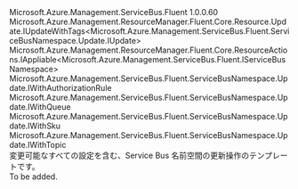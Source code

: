 <Type Name="IUpdate" FullName="Microsoft.Azure.Management.ServiceBus.Fluent.ServiceBusNamespace.Update.IUpdate">
  <TypeSignature Language="C#" Value="public interface IUpdate : Microsoft.Azure.Management.ResourceManager.Fluent.Core.Resource.Update.IUpdateWithTags&lt;Microsoft.Azure.Management.ServiceBus.Fluent.ServiceBusNamespace.Update.IUpdate&gt;, Microsoft.Azure.Management.ResourceManager.Fluent.Core.ResourceActions.IAppliable&lt;Microsoft.Azure.Management.ServiceBus.Fluent.IServiceBusNamespace&gt;, Microsoft.Azure.Management.ServiceBus.Fluent.ServiceBusNamespace.Update.IWithAuthorizationRule, Microsoft.Azure.Management.ServiceBus.Fluent.ServiceBusNamespace.Update.IWithQueue, Microsoft.Azure.Management.ServiceBus.Fluent.ServiceBusNamespace.Update.IWithSku, Microsoft.Azure.Management.ServiceBus.Fluent.ServiceBusNamespace.Update.IWithTopic" />
  <TypeSignature Language="ILAsm" Value=".class public interface auto ansi abstract IUpdate implements class Microsoft.Azure.Management.ResourceManager.Fluent.Core.Resource.Update.IUpdateWithTags`1&lt;class Microsoft.Azure.Management.ServiceBus.Fluent.ServiceBusNamespace.Update.IUpdate&gt;, class Microsoft.Azure.Management.ResourceManager.Fluent.Core.ResourceActions.IAppliable`1&lt;class Microsoft.Azure.Management.ServiceBus.Fluent.IServiceBusNamespace&gt;, class Microsoft.Azure.Management.ResourceManager.Fluent.Core.ResourceActions.IIndexable, class Microsoft.Azure.Management.ServiceBus.Fluent.ServiceBusNamespace.Update.IWithAuthorizationRule, class Microsoft.Azure.Management.ServiceBus.Fluent.ServiceBusNamespace.Update.IWithQueue, class Microsoft.Azure.Management.ServiceBus.Fluent.ServiceBusNamespace.Update.IWithSku, class Microsoft.Azure.Management.ServiceBus.Fluent.ServiceBusNamespace.Update.IWithTopic" />
  <TypeSignature Language="DocId" Value="T:Microsoft.Azure.Management.ServiceBus.Fluent.ServiceBusNamespace.Update.IUpdate" />
  <TypeSignature Language="VB.NET" Value="Public Interface IUpdate&#xA;Implements IAppliable(Of IServiceBusNamespace), IUpdateWithTags(Of IUpdate), IWithAuthorizationRule, IWithQueue, IWithSku, IWithTopic" />
  <TypeSignature Language="F#" Value="type IUpdate = interface&#xA;    interface IAppliable&lt;IServiceBusNamespace&gt;&#xA;    interface IIndexable&#xA;    interface IUpdateWithTags&lt;IUpdate&gt;&#xA;    interface IWithSku&#xA;    interface IWithQueue&#xA;    interface IWithTopic&#xA;    interface IWithAuthorizationRule" />
  <AssemblyInfo>
    <AssemblyName>Microsoft.Azure.Management.ServiceBus.Fluent</AssemblyName>
    <AssemblyVersion>1.0.0.60</AssemblyVersion>
  </AssemblyInfo>
  <Interfaces>
    <Interface>
      <InterfaceName>Microsoft.Azure.Management.ResourceManager.Fluent.Core.Resource.Update.IUpdateWithTags&lt;Microsoft.Azure.Management.ServiceBus.Fluent.ServiceBusNamespace.Update.IUpdate&gt;</InterfaceName>
    </Interface>
    <Interface>
      <InterfaceName>Microsoft.Azure.Management.ResourceManager.Fluent.Core.ResourceActions.IAppliable&lt;Microsoft.Azure.Management.ServiceBus.Fluent.IServiceBusNamespace&gt;</InterfaceName>
    </Interface>
    <Interface>
      <InterfaceName>Microsoft.Azure.Management.ServiceBus.Fluent.ServiceBusNamespace.Update.IWithAuthorizationRule</InterfaceName>
    </Interface>
    <Interface>
      <InterfaceName>Microsoft.Azure.Management.ServiceBus.Fluent.ServiceBusNamespace.Update.IWithQueue</InterfaceName>
    </Interface>
    <Interface>
      <InterfaceName>Microsoft.Azure.Management.ServiceBus.Fluent.ServiceBusNamespace.Update.IWithSku</InterfaceName>
    </Interface>
    <Interface>
      <InterfaceName>Microsoft.Azure.Management.ServiceBus.Fluent.ServiceBusNamespace.Update.IWithTopic</InterfaceName>
    </Interface>
  </Interfaces>
  <Docs>
    <summary>
            変更可能なすべての設定を含む、Service Bus 名前空間の更新操作のテンプレートです。
            </summary>
    <remarks>To be added.</remarks>
  </Docs>
  <Members />
</Type>